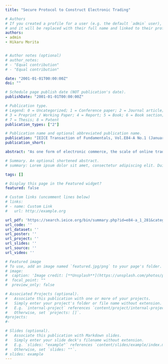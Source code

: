 ```yaml
---
title: "Secure Protocol to Construct Electronic Trading"

# Authors
# If you created a profile for a user (e.g. the default `admin` user), write the username (folder name) here
# and it will be replaced with their full name and linked to their profile.
authors:
- admin
- Hikaru Morita


# Author notes (optional)
# author_notes:
# - "Equal contribution"
# - "Equal contribution"

date: "2001-01-01T00:00:00Z"
doi: ""

# Schedule page publish date (NOT publication's date).
publishDate: "2001-01-01T00:00:00Z"

# Publication type.
# Legend: 0 = Uncategorized; 1 = Conference paper; 2 = Journal article;
# 3 = Preprint / Working Paper; 4 = Report; 5 = Book; 6 = Book section;
# 7 = Thesis; 8 = Patent
publication_types: ["2"]

# Publication name and optional abbreviated publication name.
publication: "IEICE Transaction of Fundamentals, Vol.E84-A No.1 (January 01, 2001): pp.281-288."
publication_short:

abstract: "As one form of electronic commerce, the scale of online trading in stocks is rapidly growing. Although bro- kers lie between the customers as trustees in the current market, retrenchment of broker seems inevitable. This paper proposes a protocol that allows trading to proceed with only the market and the customers. We show the required characteristics for this type of trading at first. Next, to fulfill these characteristics, we apply an electronic auction protocol and digital signatures. The result is a trading protocol with security equivalent to that the current trading system."

# Summary. An optional shortened abstract.
# summary: Lorem ipsum dolor sit amet, consectetur adipiscing elit. Duis posuere tellus ac convallis placerat. Proin tincidunt magna sed ex sollicitudin condimentum.

tags: []

# Display this page in the Featured widget?
featured: false

# Custom links (uncomment lines below)
# links:
# - name: Custom Link
#   url: http://example.org

url_pdf: 'https://search.ieice.org/bin/summary.php?id=e84-a_1_281&category=A&year=2001'
url_code: ''
url_dataset: ''
url_poster: ''
url_project: ''
url_slides: ''
url_source: ''
url_video: ''

# Featured image
# To use, add an image named `featured.jpg/png` to your page's folder.
# image:
#  caption: 'Image credit: [**Unsplash**](https://unsplash.com/photos/pLCdAaMFLTE)'
#  focal_point: ""
#  preview_only: false

# Associated Projects (optional).
#   Associate this publication with one or more of your projects.
#   Simply enter your project's folder or file name without extension.
#   E.g. `internal-project` references `content/project/internal-project/index.md`.
#   Otherwise, set `projects: []`.
#projects:
#-

# Slides (optional).
#   Associate this publication with Markdown slides.
#   Simply enter your slide deck's filename without extension.
#   E.g. `slides: "example"` references `content/slides/example/index.md`.
#   Otherwise, set `slides: ""`.
# slides: example
---
```

